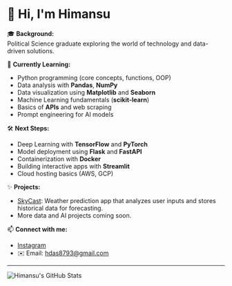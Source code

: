 # 👋 Hi, I'm Himansu

🎓 **Background:**  
Political Science graduate exploring the world of technology and data-driven solutions.

🌟 **Currently Learning:**
- Python programming (core concepts, functions, OOP)
- Data analysis with **Pandas**, **NumPy**
- Data visualization using **Matplotlib** and **Seaborn**
- Machine Learning fundamentals (**scikit-learn**)
- Basics of **APIs** and web scraping
- Prompt engineering for AI models

🛠️ **Next Steps:**
- Deep Learning with **TensorFlow** and **PyTorch**
- Model deployment using **Flask** and **FastAPI**
- Containerization with **Docker**
- Building interactive apps with **Streamlit**
- Cloud hosting basics (AWS, GCP)

✨ **Projects:**
- [SkyCast](https://github.com/himansucoder/skycast): Weather prediction app that analyzes user inputs and stores historical data for forecasting.
- More data and AI projects coming soon.

📫 **Connect with me:**
- [Instagram](https://www.instagram.com/me.himansu_das?igsh=ZXI0dnBmemY4aWdk)
- ✉️ Email: hdas8793@gmail.com

---

![Himansu's GitHub Stats](https://github-readme-stats.vercel.app/api?username=himansucoder&show_icons=true&theme=radical)



